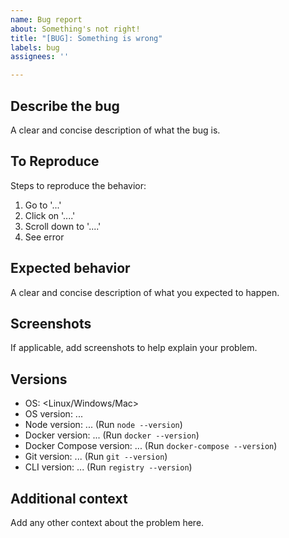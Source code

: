 ```yaml
---
name: Bug report
about: Something's not right!
title: "[BUG]: Something is wrong"
labels: bug
assignees: ''

---
```


<!-- Hi there! Thanks for taking the time to file this bug report and help make `registry-cli` a better tool for everyone! We'll get back to you as soon as possible. -->

## Describe the bug

A clear and concise description of what the bug is.

## To Reproduce

Steps to reproduce the behavior:
1. Go to '...'
2. Click on '....'
3. Scroll down to '....'
4. See error

## Expected behavior

A clear and concise description of what you expected to happen.

## Screenshots

If applicable, add screenshots to help explain your problem.

## Versions

- OS: <Linux/Windows/Mac>
- OS version: ...
- Node version: ... (Run `node --version`)
- Docker version: ... (Run `docker --version`)
- Docker Compose version: ... (Run `docker-compose --version`)
- Git version: ... (Run `git --version`)
- CLI version: ... (Run `registry --version`)

## Additional context

Add any other context about the problem here.
